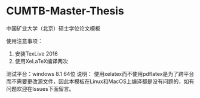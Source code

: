 # CUMTB-Master-Thesis
中国矿业大学（北京）硕士学位论文模板

使用注意事项：
1. 安装TexLive 2016
2. 使用XeLaTeX编译两次


测试平台：windows 8.1 64位
说明：
使用xelatex而不使用pdflatex是为了跨平台而不需要更改源文件，因此本模板在Linux和MacOS上编译都是没有问题的，如有问题欢迎在Issues下面留言。 